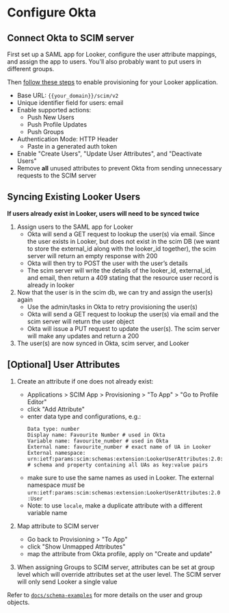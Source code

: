 # Configure Okta

## Connect Okta to SCIM server

First set up a SAML app for Looker, configure the user attribute mappings, and assign the app to users. You'll also probably want to put users in different groups.

Then [follow these steps](https://help.okta.com/en/prod/Content/Topics/Apps/Apps_App_Integration_Wizard_SCIM.htm) to enable provisioning for your Looker application.

- Base URL: `{{your_domain}}/scim/v2`
- Unique identifier field for users: email
- Enable supported actions:
  - Push New Users
  - Push Profile Updates
  - Push Groups
- Authentication Mode: HTTP Header
  - Paste in a generated auth token
- Enable "Create Users", "Update User Attributes", and "Deactivate Users"
- Remove **all** unused attributes to prevent Okta from sending unnecessary requests to the SCIM server

## Syncing Existing Looker Users

**If users already exist in Looker, users will need to be synced twice**

1. Assign users to the SAML app for Looker
   - Okta will send a GET request to lookup the user(s) via email. Since the user exists in Looker, but does not exist in the scim DB (we want to store the external_id along with the looker_id together), the scim server will return an empty response with 200
   - Okta will then try to POST the user with the user’s details
   - The scim server will write the details of the looker_id, external_id, and email, then return a 409 stating that the resource user record is already in looker
1. Now that the user is in the scim db, we can try and assign the user(s) again
   - Use the admin/tasks in Okta to retry provisioning the user(s)
   - Okta will send a GET request to lookup the user(s) via email and the scim server will return the user object
   - Okta will issue a PUT request to update the user(s). The scim server will make any updates and return a 200
1. The user(s) are now synced in Okta, scim server, and Looker

## [Optional] User Attributes

1. Create an attribute if one does not already exist:

   - Applications > SCIM App > Provisioning > "To App" > "Go to Profile Editor"
   - click "Add Attribute"
   - enter data type and configurations, e.g.:
     ```
     Data type: number
     Display name: Favourite Number # used in Okta
     Variable name: favourite_number # used in Okta
     External name: favourite_number # exact name of UA in Looker
     External namespace: urn:ietf:params:scim:schemas:extension:LookerUserAttributes:2.0:User # schema and property containing all UAs as key:value pairs
     ```
   - make sure to use the same names as used in Looker. The external namespace _must_ be `urn:ietf:params:scim:schemas:extension:LookerUserAttributes:2.0:User`
   - Note: to use `locale`, make a duplicate attribute with a different variable name

1. Map attribute to SCIM server

   - Go back to Provisioning > "To App"
   - click "Show Unmapped Attributes"
   - map the attribute from Okta profile, apply on "Create and update"

1. When assigning Groups to SCIM server, attributes can be set at group level which will override attributes set at the user level. The SCIM server will only send Looker a single value

Refer to [`docs/schema-examples`](schema-examples.md) for more details on the user and group objects.
